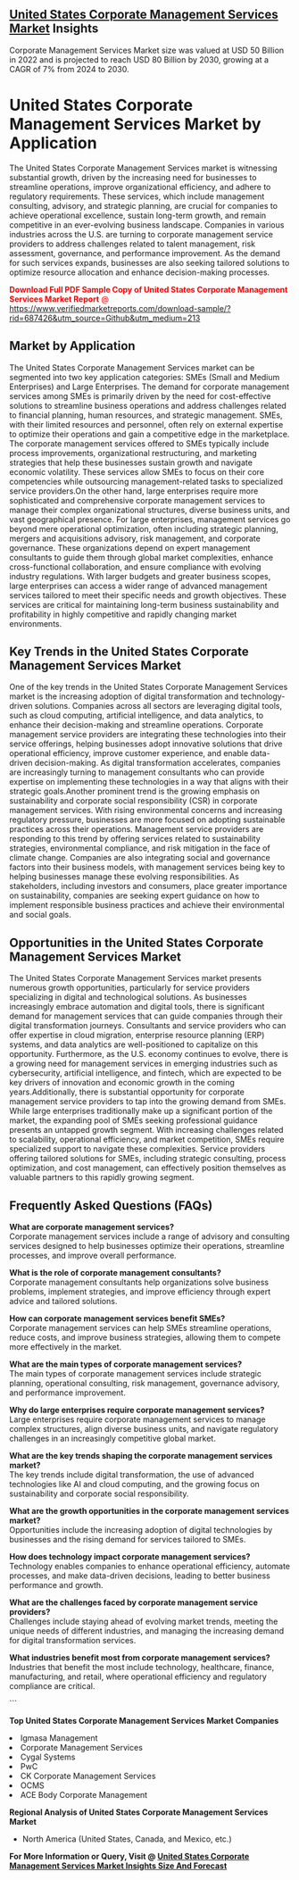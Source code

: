 <h2><a href="https://www.verifiedmarketreports.com/download-sample/?rid=687426&amp;utm_source=Github&amp;utm_medium=213" target="_blank">United States Corporate Management Services Market</a> Insights</h2><p>Corporate Management Services Market size was valued at USD 50 Billion in 2022 and is projected to reach USD 80 Billion by 2030, growing at a CAGR of 7% from 2024 to 2030.</p><p><h1>United States Corporate Management Services Market by Application</h1><p>The United States Corporate Management Services market is witnessing substantial growth, driven by the increasing need for businesses to streamline operations, improve organizational efficiency, and adhere to regulatory requirements. These services, which include management consulting, advisory, and strategic planning, are crucial for companies to achieve operational excellence, sustain long-term growth, and remain competitive in an ever-evolving business landscape. Companies in various industries across the U.S. are turning to corporate management service providers to address challenges related to talent management, risk assessment, governance, and performance improvement. As the demand for such services expands, businesses are also seeking tailored solutions to optimize resource allocation and enhance decision-making processes. <p><span class=""><span style="color: #ff0000;"><strong>Download Full PDF Sample Copy of United States Corporate Management Services Market Report</strong> @ </span><a href="https://www.verifiedmarketreports.com/download-sample/?rid=687426&amp;utm_source=Github&amp;utm_medium=213" target="_blank">https://www.verifiedmarketreports.com/download-sample/?rid=687426&amp;utm_source=Github&amp;utm_medium=213</a></span></p></p><h2>Market by Application</h2><p>The United States Corporate Management Services market can be segmented into two key application categories: SMEs (Small and Medium Enterprises) and Large Enterprises. The demand for corporate management services among SMEs is primarily driven by the need for cost-effective solutions to streamline business operations and address challenges related to financial planning, human resources, and strategic management. SMEs, with their limited resources and personnel, often rely on external expertise to optimize their operations and gain a competitive edge in the marketplace. The corporate management services offered to SMEs typically include process improvements, organizational restructuring, and marketing strategies that help these businesses sustain growth and navigate economic volatility. These services allow SMEs to focus on their core competencies while outsourcing management-related tasks to specialized service providers.On the other hand, large enterprises require more sophisticated and comprehensive corporate management services to manage their complex organizational structures, diverse business units, and vast geographical presence. For large enterprises, management services go beyond mere operational optimization, often including strategic planning, mergers and acquisitions advisory, risk management, and corporate governance. These organizations depend on expert management consultants to guide them through global market complexities, enhance cross-functional collaboration, and ensure compliance with evolving industry regulations. With larger budgets and greater business scopes, large enterprises can access a wider range of advanced management services tailored to meet their specific needs and growth objectives. These services are critical for maintaining long-term business sustainability and profitability in highly competitive and rapidly changing market environments.<h2>Key Trends in the United States Corporate Management Services Market</h2><p>One of the key trends in the United States Corporate Management Services market is the increasing adoption of digital transformation and technology-driven solutions. Companies across all sectors are leveraging digital tools, such as cloud computing, artificial intelligence, and data analytics, to enhance their decision-making and streamline operations. Corporate management service providers are integrating these technologies into their service offerings, helping businesses adopt innovative solutions that drive operational efficiency, improve customer experience, and enable data-driven decision-making. As digital transformation accelerates, companies are increasingly turning to management consultants who can provide expertise on implementing these technologies in a way that aligns with their strategic goals.Another prominent trend is the growing emphasis on sustainability and corporate social responsibility (CSR) in corporate management services. With rising environmental concerns and increasing regulatory pressure, businesses are more focused on adopting sustainable practices across their operations. Management service providers are responding to this trend by offering services related to sustainability strategies, environmental compliance, and risk mitigation in the face of climate change. Companies are also integrating social and governance factors into their business models, with management services being key to helping businesses manage these evolving responsibilities. As stakeholders, including investors and consumers, place greater importance on sustainability, companies are seeking expert guidance on how to implement responsible business practices and achieve their environmental and social goals.<h2>Opportunities in the United States Corporate Management Services Market</h2><p>The United States Corporate Management Services market presents numerous growth opportunities, particularly for service providers specializing in digital and technological solutions. As businesses increasingly embrace automation and digital tools, there is significant demand for management services that can guide companies through their digital transformation journeys. Consultants and service providers who can offer expertise in cloud migration, enterprise resource planning (ERP) systems, and data analytics are well-positioned to capitalize on this opportunity. Furthermore, as the U.S. economy continues to evolve, there is a growing need for management services in emerging industries such as cybersecurity, artificial intelligence, and fintech, which are expected to be key drivers of innovation and economic growth in the coming years.Additionally, there is substantial opportunity for corporate management service providers to tap into the growing demand from SMEs. While large enterprises traditionally make up a significant portion of the market, the expanding pool of SMEs seeking professional guidance presents an untapped growth segment. With increasing challenges related to scalability, operational efficiency, and market competition, SMEs require specialized support to navigate these complexities. Service providers offering tailored solutions for SMEs, including strategic consulting, process optimization, and cost management, can effectively position themselves as valuable partners to this rapidly growing segment.<h2>Frequently Asked Questions (FAQs)</h2><p><strong>What are corporate management services?</strong><br>Corporate management services include a range of advisory and consulting services designed to help businesses optimize their operations, streamline processes, and improve overall performance.</p><p><strong>What is the role of corporate management consultants?</strong><br>Corporate management consultants help organizations solve business problems, implement strategies, and improve efficiency through expert advice and tailored solutions.</p><p><strong>How can corporate management services benefit SMEs?</strong><br>Corporate management services can help SMEs streamline operations, reduce costs, and improve business strategies, allowing them to compete more effectively in the market.</p><p><strong>What are the main types of corporate management services?</strong><br>The main types of corporate management services include strategic planning, operational consulting, risk management, governance advisory, and performance improvement.</p><p><strong>Why do large enterprises require corporate management services?</strong><br>Large enterprises require corporate management services to manage complex structures, align diverse business units, and navigate regulatory challenges in an increasingly competitive global market.</p><p><strong>What are the key trends shaping the corporate management services market?</strong><br>The key trends include digital transformation, the use of advanced technologies like AI and cloud computing, and the growing focus on sustainability and corporate social responsibility.</p><p><strong>What are the growth opportunities in the corporate management services market?</strong><br>Opportunities include the increasing adoption of digital technologies by businesses and the rising demand for services tailored to SMEs.</p><p><strong>How does technology impact corporate management services?</strong><br>Technology enables companies to enhance operational efficiency, automate processes, and make data-driven decisions, leading to better business performance and growth.</p><p><strong>What are the challenges faced by corporate management service providers?</strong><br>Challenges include staying ahead of evolving market trends, meeting the unique needs of different industries, and managing the increasing demand for digital transformation services.</p><p><strong>What industries benefit most from corporate management services?</strong><br>Industries that benefit the most include technology, healthcare, finance, manufacturing, and retail, where operational efficiency and regulatory compliance are critical.</p>```</p><p><strong>Top United States Corporate Management Services Market Companies</strong></p><div data-test-id=""><p><li>Igmasa Management</li><li> Corporate Management Services</li><li> Cygal Systems</li><li> PwC</li><li> CK Corporate Management Services</li><li> OCMS</li><li> ACE Body Corporate Management</li></p><div><strong>Regional Analysis of&nbsp;United States Corporate Management Services Market</strong></div><ul><li dir="ltr"><p dir="ltr">North America&nbsp;(United States, Canada, and Mexico, etc.)</p></li></ul><p><strong>For More Information or Query, Visit @&nbsp;</strong><strong><a href="https://www.verifiedmarketreports.com/product/corporate-management-services-market/?utm_source=Github&amp;utm_medium=213" target="_blank">United States Corporate Management Services Market Insights Size And Forecast</a></strong></p></div>
